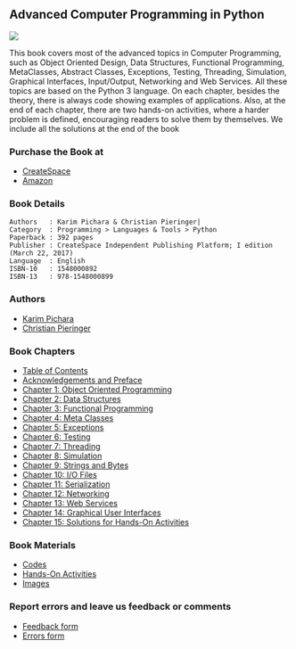 ## Advanced Computer Programming in Python

![](https://advancedpythonprogramming.github.io/images/cover-front.png)

This book covers most of the advanced topics in Computer Programming, such as Object Oriented Design, Data Structures, Functional Programming, MetaClasses, Abstract Classes, Exceptions, Testing, Threading, Simulation, Graphical Interfaces, Input/Output, Networking and Web Services. All these topics are based on the Python 3 language. On each chapter, besides the theory, there is always code showing examples of applications. Also, at the end of each chapter, there are two hands-on activities, where a harder problem is defined, encouraging readers to solve them by themselves. We include all the solutions at the end of the book

### Purchase the Book at
* [CreateSpace](https://www.createspace.com/7030528)
* [Amazon](https://www.amazon.com/Advanced-Computer-Programming-Python-Pichara/dp/1548000892/ref=sr_1_1?ie=UTF8&qid=1502384552&sr=8-1&keywords=pieringer)

### Book Details
```
Authors   : Karim Pichara & Christian Pieringer|
Category  : Programming > Languages & Tools > Python
Paperback : 392 pages
Publisher : CreateSpace Independent Publishing Platform; I edition (March 22, 2017)
Language  : English
ISBN-10   : 1548000892
ISBN-13   : 978-1548000899
```

### Authors

* [Karim Pichara](http://kpichara.ing.puc.cl/)
* [Christian Pieringer](https://cpieringer.github.io/)

### Book Chapters
* [Table of Contents](https://advancedpythonprogramming.github.io/Book_Chapters/0_Table_of_Contents)
* [Acknowledgements and Preface](https://advancedpythonprogramming.github.io/Book_Chapters/1_Ack_Preface.pdf)
* [Chapter 1: Object Oriented Programming](https://advancedpythonprogramming.github.io/Book_Chapters/Chapter_1_OOP.pdf)
* [Chapter 2: Data Structures](https://advancedpythonprogramming.github.io/Book_Chapters/Chapter_2_Data_Structures.pdf)
* [Chapter 3: Functional Programming](https://advancedpythonprogramming.github.io/Book_Chapters/Chapter_3_Functional_Prog.pdf)
* [Chapter 4: Meta Classes](https://advancedpythonprogramming.github.io/Book_Chapters/Chapter_4_Meta_Classes.pdf)
* [Chapter 5: Exceptions](https://advancedpythonprogramming.github.io/Book_Chapters/Chapter_5_Exceptions.pdf)
* [Chapter 6: Testing](https://advancedpythonprogramming.github.io/Book_Chapters/Chapter_6_Testing.pdf)
* [Chapter 7: Threading](https://advancedpythonprogramming.github.io/Book_Chapters/Chapter_7_Threading.pdf)
* [Chapter 8: Simulation](https://advancedpythonprogramming.github.io/Book_Chapters/Chapter_8_Simulation.pdf)
* [Chapter 9: Strings and Bytes](https://advancedpythonprogramming.github.io/Book_Chapters/Chapter_9_Strings_Bytes.pdf)
* [Chapter 10: I/O Files](https://advancedpythonprogramming.github.io/Book_Chapters/Chapter_10_I_O_Files.pdf)
* [Chapter 11: Serialization](https://advancedpythonprogramming.github.io/Book_Chapters/Chapter_11_Serialization.pdf)
* [Chapter 12: Networking](https://advancedpythonprogramming.github.io/Book_Chapters/Chapter_12_Networking.pdf)
* [Chapter 13: Web Services](https://advancedpythonprogramming.github.io/Book_Chapters/Chapter_13_Web_Services.pdf)
* [Chapter 14: Graphical User Interfaces](https://advancedpythonprogramming.github.io/Book_Chapters/Chapter_14_GUI.pdf)
* [Chapter 15: Solutions for Hands-On Activities](https://advancedpythonprogramming.github.io/Book_Chapters/Chapter_15_Solutions.pdf)


### Book Materials
* [Codes](https://github.com/advancedpythonprogramming/chapter_codes)
* [Hands-On Activities](https://github.com/advancedpythonprogramming/hands-on-activities)
* [Images]()

### Report errors and leave us feedback or comments
* [Feedback form](https://goo.gl/forms/PsZWdlb8AIXEiVH73)
* [Errors form](https://goo.gl/forms/4q6hDBYcP9FpK0pi2)
